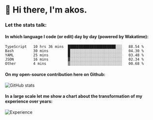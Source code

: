 # 👋 Hi there, I'm akos. 


### Let the stats talk:


#### In which language I code (or edit) day by day (powered by Wakatime): 

<!--START_SECTION:waka-->

```text
TypeScript   10 hrs 36 mins  ██████████████████████░░░   88.54 %
Bash         30 mins         █░░░░░░░░░░░░░░░░░░░░░░░░   04.30 %
YAML         25 mins         █░░░░░░░░░░░░░░░░░░░░░░░░   03.48 %
JSON         16 mins         ▓░░░░░░░░░░░░░░░░░░░░░░░░   02.34 %
Other        4 mins          ▒░░░░░░░░░░░░░░░░░░░░░░░░   00.68 %
```

<!--END_SECTION:waka-->

#### On my open-source contribution here on Github:
 
![GitHub stats](https://github-readme-stats.vercel.app/api?username=akosbalasko)

#### In a large scale let me show a chart about the transformation of my experience over years:   

![Experience](https://cr-skills-chart-widget.azurewebsites.net/api/api?username=akosbalasko)
